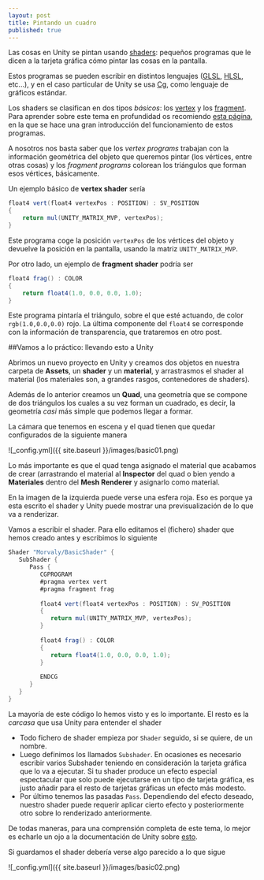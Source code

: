 ```yaml
---
layout: post
title: Pintando un cuadro
published: true
---
```







Las cosas en Unity se pintan usando [shaders](http://en.wikipedia.org/wiki/Shader): pequeños programas que le dicen a la tarjeta gráfica cómo pintar las cosas en la pantalla. 

Estos programas se pueden escribir en distintos lenguajes ([GLSL](http://en.wikipedia.org/wiki/OpenGL_Shading_Language), [HLSL](http://en.wikipedia.org/wiki/High-Level_Shading_Language), etc...), y en el caso particular de Unity se usa [Cg](http://en.wikipedia.org/wiki/Cg_\(programming_language\)), como lenguaje de gráficos estándar.

Los shaders se clasifican en dos tipos _básicos_: los [vertex](https://www.opengl.org/wiki/Vertex_Shader) y los [fragment](https://www.opengl.org/wiki/Fragment_Shader). Para aprender sobre este tema en profundidad os recomiendo [esta página](http://duriansoftware.com/joe/An-intro-to-modern-OpenGL.-Chapter-2.2:-Shaders.html), en la que se hace una gran introducción del funcionamiento de estos programas.

A nosotros nos basta saber que los _vertex programs_ trabajan con la información geométrica del objeto que queremos pintar (los vértices, entre otras cosas) y los _fragment programs_ colorean los triángulos que forman esos vértices, básicamente.

Un ejemplo básico de **vertex shader** sería

```csharp
float4 vert(float4 vertexPos : POSITION) : SV_POSITION
{
	return mul(UNITY_MATRIX_MVP, vertexPos);
}
```
Este programa coge la posición ```vertexPos``` de los vértices del objeto y devuelve la posición en la pantalla, usando la matriz ```UNITY_MATRIX_MVP```.

Por otro lado, un ejemplo de **fragment shader** podría ser

```csharp
float4 frag() : COLOR
{
	return float4(1.0, 0.0, 0.0, 1.0); 
}
```

Este programa pintaría el triángulo, sobre el que esté actuando, de color ```rgb(1.0,0.0,0.0)``` rojo. La última componente del ```float4``` se corresponde con la información de transparencia, que trataremos en otro post.

##Vamos a lo práctico: llevando esto a Unity

Abrimos un nuevo proyecto en Unity y creamos dos objetos en nuestra carpeta de **Assets**, un **shader** y un **material**, y arrastrasmos el shader al material (los materiales son, a grandes rasgos, contenedores de shaders). 

Además de lo anterior creamos un **Quad**, una geometría que se compone de dos triángulos los cuales a su vez forman un cuadrado, es decir, la geometría _casi_ más simple que podemos llegar a formar. 

La cámara que tenemos en escena y el quad tienen que quedar configurados de la siguiente manera

![_config.yml]({{ site.baseurl }}/images/basic01.png)

Lo más importante es que el quad tenga asignado el material que acabamos de crear (arrastrando el material al **Inspector** del quad o bien yendo a **Materiales** dentro del **Mesh Renderer** y asignarlo como material.

En la imagen de la izquierda puede verse una esfera roja. Eso es porque ya esta escrito el shader y Unity puede mostrar una previsualización de lo que va a renderizar.

Vamos a escribir el shader. Para ello editamos el (fichero) shader que hemos creado antes y escribimos lo siguiente

```csharp
Shader "Morvaly/BasicShader" { 
   SubShader { 
      Pass {
         CGPROGRAM 
         #pragma vertex vert 
         #pragma fragment frag
 
         float4 vert(float4 vertexPos : POSITION) : SV_POSITION 
         {
            return mul(UNITY_MATRIX_MVP, vertexPos);
         }
 
         float4 frag() : COLOR
         {
            return float4(1.0, 0.0, 0.0, 1.0); 
         }
 
         ENDCG 
      }
   }
}
```

La mayoría de este código lo hemos visto y es lo importante. El resto es la _carcasa_ que usa Unity para entender el shader

- Todo fichero de shader empieza por ```Shader``` seguido, si se quiere, de un nombre.
- Luego definimos los llamados ```Subshader```. En ocasiones es necesario escribir varios Subshader teniendo en consideración la tarjeta gráfica que lo va a ejecutar. Si tu shader produce un efecto especial espectacular que solo puede ejecutarse en un tipo de tarjeta gráfica, es justo añadir para el resto de tarjetas gráficas un efecto más modesto. 
- Por último tenemos las pasadas ```Pass```. Dependiendo del efecto deseado, nuestro shader puede requerir aplicar cierto efecto y posteriormente otro sobre lo renderizado anteriormente.

De todas maneras, para una comprensión completa de este tema, lo mejor es echarle un ojo a la documentación de Unity sobre [esto](http://docs.unity3d.com/460/Documentation/Manual/ShadersOverview.html).

Si guardamos el shader debería verse algo parecido a lo que sigue

![_config.yml]({{ site.baseurl }}/images/basic02.png)

